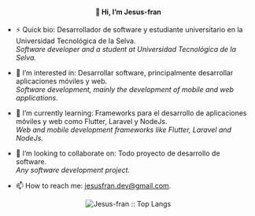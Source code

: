   
  <h4 align="center"> 👋 Hi, I’m Jesus-fran </h4>  
  
  
- ⚡ Quick bio: Desarrollador de software y estudiante universitario en la Universidad Tecnológica de la Selva.  
               *Software developer and a student at Universidad Tecnológica de la Selva.*

- 👀 I’m interested in: Desarrollar software, principalmente desarrollar aplicaciones móviles y web.  
  *Software development, mainly the development of mobile and web applications.*
- 🌱 I’m currently learning: Frameworks para el desarrollo de aplicaciones móviles y web como Flutter, Laravel y NodeJs.  
  *Web and mobile development frameworks like Flutter, Laravel and NodeJs.*
- 💞️ I’m looking to collaborate on: Todo proyecto de desarrollo de software.  
  *Any software development project.*
- 📫 How to reach me: jesusfran.dev@gmail.com.


<p align="center"><img src="https://github-readme-stats.vercel.app/api/top-langs/?username=Jesus-fran&layout=compact&theme=gotham&langs_count=10" alt="Jesus-fran :: Top Langs" /></p>

<!---
Jesus-fran/Jesus-fran is a ✨ special ✨ repository because its `README.md` (this file) appears on your GitHub profile.
You can click the Preview link to take a look at your changes.
--->
